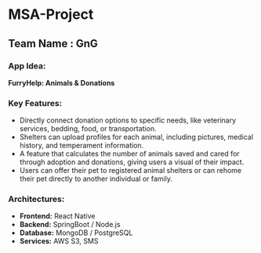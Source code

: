 # MSA-Project

## Team Name : GnG

### App Idea:
**FurryHelp: Animals & Donations**

### Key Features:
- Directly connect donation options to specific needs, like veterinary services, bedding, food, or transportation.
- Shelters can upload profiles for each animal, including pictures, medical history, and temperament information.
- A feature that calculates the number of animals saved and cared for through adoption and donations, giving users a visual of their impact.
- Users can offer their pet to registered animal shelters or can rehome their pet directly to another individual or family.

### Architectures:
- **Frontend:** React Native
- **Backend:** SpringBoot / Node.js
- **Database:** MongoDB / PostgreSQL
- **Services:** AWS S3, SMS
